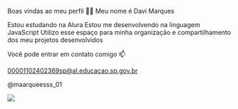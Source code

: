 Boas vindas ao meu perfil 💙💙
Meu nome é Davi Marques

Estou estudando na Alura
Estou me desenvolvendo na linguagem JavaScript
Utilizo esse espaço para minha organização e compartilhamento dos meu projetos desenvolvidos

Você pode entrar em contato comigo 📫

00001102402369sp@al.educacao.sp.gov.br

@maarqueesss_01  

![](https://media.giphy.com/media/ce0KXTXlJD5a86X7xh/giphy.gif?cid=ecf05e477wwqowsc5h0mvddt4712gummumgpbp5idsi23kxc&ep=v1_gifs_search&rid=giphy.gif&ct=g)
